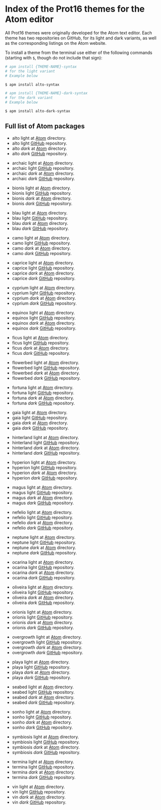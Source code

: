 # Index of the Prot16 themes for the Atom editor

All Prot16 themes were originally developed for the Atom text editor. Each theme has two repositories on GitHub, for its light and dark variants, as well as the corresponding listings on the Atom website.

To install a theme from the terminal use either of the following commands (starting with `$`, though do not include that sign):

```bash
# apm install {THEME-NAME}-syntax
# for the light variant
# Example below

$ apm install alto-syntax

# apm install {THEME-NAME}-dark-syntax
# for the dark variant
# Example below

$ apm install alto-dark-syntax
```

## Full list of Atom packages

<ul>
    <li>alto light at <a href=https://atom.io/themes/alto-syntax>Atom</a> directory.</li>
    <li>alto light <a href=https://github.com/protesilaos/alto-light-syntax>GitHub</a> repository.</li>
    <li>alto <em>dark</em> at <a href=https://atom.io/themes/alto-dark-syntax>Atom</a> directory.</li>
    <li>alto <em>dark</em> <a href=https://github.com/protesilaos/alto-dark-syntax>GitHub</a> repository.</li>
</ul>

<ul>
    <li>archaic light at <a href=https://atom.io/themes/archaic-syntax>Atom</a> directory.</li>
    <li>archaic light <a href=https://github.com/protesilaos/archaic-light-syntax>GitHub</a> repository.</li>
    <li>archaic <em>dark</em> at <a href=https://atom.io/themes/archaic-dark-syntax>Atom</a> directory.</li>
    <li>archaic <em>dark</em> <a href=https://github.com/protesilaos/archaic-dark-syntax>GitHub</a> repository.</li>
</ul>

<ul>
    <li>bionis light at <a href=https://atom.io/themes/bionis-syntax>Atom</a> directory.</li>
    <li>bionis light <a href=https://github.com/protesilaos/bionis-light-syntax>GitHub</a> repository.</li>
    <li>bionis <em>dark</em> at <a href=https://atom.io/themes/bionis-dark-syntax>Atom</a> directory.</li>
    <li>bionis <em>dark</em> <a href=https://github.com/protesilaos/bionis-dark-syntax>GitHub</a> repository.</li>
</ul>

<ul>
    <li>blau light at <a href=https://atom.io/themes/blau-syntax>Atom</a> directory.</li>
    <li>blau light <a href=https://github.com/protesilaos/blau-light-syntax>GitHub</a> repository.</li>
    <li>blau <em>dark</em> at <a href=https://atom.io/themes/blau-dark-syntax>Atom</a> directory.</li>
    <li>blau <em>dark</em> <a href=https://github.com/protesilaos/blau-dark-syntax>GitHub</a> repository.</li>
</ul>

<ul>
    <li>camo light at <a href=https://atom.io/themes/camo-syntax>Atom</a> directory.</li>
    <li>camo light <a href=https://github.com/protesilaos/camo-light-syntax>GitHub</a> repository.</li>
    <li>camo <em>dark</em> at <a href=https://atom.io/themes/camo-dark-syntax>Atom</a> directory.</li>
    <li>camo <em>dark</em> <a href=https://github.com/protesilaos/camo-dark-syntax>GitHub</a> repository.</li>
</ul>

<ul>
    <li>caprice light at <a href=https://atom.io/themes/caprice-syntax>Atom</a> directory.</li>
    <li>caprice light <a href=https://github.com/protesilaos/caprice-light-syntax>GitHub</a> repository.</li>
    <li>caprice <em>dark</em> at <a href=https://atom.io/themes/caprice-dark-syntax>Atom</a> directory.</li>
    <li>caprice <em>dark</em> <a href=https://github.com/protesilaos/caprice-dark-syntax>GitHub</a> repository.</li>
</ul>

<ul>
    <li>cyprium light at <a href=https://atom.io/themes/cyprium-syntax>Atom</a> directory.</li>
    <li>cyprium light <a href=https://github.com/protesilaos/cyprium-light-syntax>GitHub</a> repository.</li>
    <li>cyprium <em>dark</em> at <a href=https://atom.io/themes/cyprium-dark-syntax>Atom</a> directory.</li>
    <li>cyprium <em>dark</em> <a href=https://github.com/protesilaos/cyprium-dark-syntax>GitHub</a> repository.</li>
</ul>

<ul>
    <li>equinox light at <a href=https://atom.io/themes/equinox-syntax>Atom</a> directory.</li>
    <li>equinox light <a href=https://github.com/protesilaos/equinox-light-syntax>GitHub</a> repository.</li>
    <li>equinox <em>dark</em> at <a href=https://atom.io/themes/equinox-dark-syntax>Atom</a> directory.</li>
    <li>equinox <em>dark</em> <a href=https://github.com/protesilaos/equinox-dark-syntax>GitHub</a> repository.</li>
</ul>

<ul>
    <li>ficus light at <a href=https://atom.io/themes/ficus-syntax>Atom</a> directory.</li>
    <li>ficus light <a href=https://github.com/protesilaos/ficus-light-syntax>GitHub</a> repository.</li>
    <li>ficus <em>dark</em> at <a href=https://atom.io/themes/ficus-dark-syntax>Atom</a> directory.</li>
    <li>ficus <em>dark</em> <a href=https://github.com/protesilaos/ficus-dark-syntax>GitHub</a> repository.</li>
</ul>

<ul>
    <li>flowerbed light at <a href=https://atom.io/themes/flowerbed-syntax>Atom</a> directory.</li>
    <li>flowerbed light <a href=https://github.com/protesilaos/flowerbed-light-syntax>GitHub</a> repository.</li>
    <li>flowerbed <em>dark</em> at <a href=https://atom.io/themes/flowerbed-dark-syntax>Atom</a> directory.</li>
    <li>flowerbed <em>dark</em> <a href=https://github.com/protesilaos/flowerbed-dark-syntax>GitHub</a> repository.</li>
</ul>

<ul>
    <li>fortuna light at <a href=https://atom.io/themes/fortuna-syntax>Atom</a> directory.</li>
    <li>fortuna light <a href=https://github.com/protesilaos/fortuna-light-syntax>GitHub</a> repository.</li>
    <li>fortuna <em>dark</em> at <a href=https://atom.io/themes/fortuna-dark-syntax>Atom</a> directory.</li>
    <li>fortuna <em>dark</em> <a href=https://github.com/protesilaos/fortuna-dark-syntax>GitHub</a> repository.</li>
</ul>

<ul>
    <li>gaia light at <a href=https://atom.io/themes/gaia-syntax>Atom</a> directory.</li>
    <li>gaia light <a href=https://github.com/protesilaos/gaia-light-syntax>GitHub</a> repository.</li>
    <li>gaia <em>dark</em> at <a href=https://atom.io/themes/gaia-dark-syntax>Atom</a> directory.</li>
    <li>gaia <em>dark</em> <a href=https://github.com/protesilaos/gaia-dark-syntax>GitHub</a> repository.</li>
</ul>

<ul>
    <li>hinterland light at <a href=https://atom.io/themes/hinterland-syntax>Atom</a> directory.</li>
    <li>hinterland light <a href=https://github.com/protesilaos/hinterland-light-syntax>GitHub</a> repository.</li>
    <li>hinterland <em>dark</em> at <a href=https://atom.io/themes/hinterland-dark-syntax>Atom</a> directory.</li>
    <li>hinterland <em>dark</em> <a href=https://github.com/protesilaos/hinterland-dark-syntax>GitHub</a> repository.</li>
</ul>

<ul>
    <li>hyperion light at <a href=https://atom.io/themes/hyperion-syntax>Atom</a> directory.</li>
    <li>hyperion light <a href=https://github.com/protesilaos/hyperion-light-syntax>GitHub</a> repository.</li>
    <li>hyperion <em>dark</em> at <a href=https://atom.io/themes/hyperion-dark-syntax>Atom</a> directory.</li>
    <li>hyperion <em>dark</em> <a href=https://github.com/protesilaos/hyperion-dark-syntax>GitHub</a> repository.</li>
</ul>

<ul>
    <li>magus light at <a href=https://atom.io/themes/magus-syntax>Atom</a> directory.</li>
    <li>magus light <a href=https://github.com/protesilaos/magus-light-syntax>GitHub</a> repository.</li>
    <li>magus <em>dark</em> at <a href=https://atom.io/themes/magus-dark-syntax>Atom</a> directory.</li>
    <li>magus <em>dark</em> <a href=https://github.com/protesilaos/magus-dark-syntax>GitHub</a> repository.</li>
</ul>

<ul>
    <li>nefelio light at <a href=https://atom.io/themes/nefelio-syntax>Atom</a> directory.</li>
    <li>nefelio light <a href=https://github.com/protesilaos/nefelio-light-syntax>GitHub</a> repository.</li>
    <li>nefelio <em>dark</em> at <a href=https://atom.io/themes/nefelio-dark-syntax>Atom</a> directory.</li>
    <li>nefelio <em>dark</em> <a href=https://github.com/protesilaos/nefelio-dark-syntax>GitHub</a> repository.</li>
</ul>

<ul>
    <li>neptune light at <a href=https://atom.io/themes/neptune-syntax>Atom</a> directory.</li>
    <li>neptune light <a href=https://github.com/protesilaos/neptune-light-syntax>GitHub</a> repository.</li>
    <li>neptune <em>dark</em> at <a href=https://atom.io/themes/neptune-dark-syntax>Atom</a> directory.</li>
    <li>neptune <em>dark</em> <a href=https://github.com/protesilaos/neptune-dark-syntax>GitHub</a> repository.</li>
</ul>

<ul>
    <li>ocarina light at <a href=https://atom.io/themes/ocarina-syntax>Atom</a> directory.</li>
    <li>ocarina light <a href=https://github.com/protesilaos/ocarina-light-syntax>GitHub</a> repository.</li>
    <li>ocarina <em>dark</em> at <a href=https://atom.io/themes/ocarina-dark-syntax>Atom</a> directory.</li>
    <li>ocarina <em>dark</em> <a href=https://github.com/protesilaos/ocarina-dark-syntax>GitHub</a> repository.</li>
</ul>

<ul>
    <li>oliveira light at <a href=https://atom.io/themes/oliveira-syntax>Atom</a> directory.</li>
    <li>oliveira light <a href=https://github.com/protesilaos/oliveira-light-syntax>GitHub</a> repository.</li>
    <li>oliveira <em>dark</em> at <a href=https://atom.io/themes/oliveira-dark-syntax>Atom</a> directory.</li>
    <li>oliveira <em>dark</em> <a href=https://github.com/protesilaos/oliveira-dark-syntax>GitHub</a> repository.</li>
</ul>

<ul>
    <li>orionis light at <a href=https://atom.io/themes/orionis-syntax>Atom</a> directory.</li>
    <li>orionis light <a href=https://github.com/protesilaos/orionis-light-syntax>GitHub</a> repository.</li>
    <li>orionis <em>dark</em> at <a href=https://atom.io/themes/orionis-dark-syntax>Atom</a> directory.</li>
    <li>orionis <em>dark</em> <a href=https://github.com/protesilaos/orionis-dark-syntax>GitHub</a> repository.</li>
</ul>

<ul>
    <li>overgrowth light at <a href=https://atom.io/themes/overgrowth-syntax>Atom</a> directory.</li>
    <li>overgrowth light <a href=https://github.com/protesilaos/overgrowth-light-syntax>GitHub</a> repository.</li>
    <li>overgrowth <em>dark</em> at <a href=https://atom.io/themes/overgrowth-dark-syntax>Atom</a> directory.</li>
    <li>overgrowth <em>dark</em> <a href=https://github.com/protesilaos/overgrowth-dark-syntax>GitHub</a> repository.</li>
</ul>

<ul>
    <li>playa light at <a href=https://atom.io/themes/playa-syntax>Atom</a> directory.</li>
    <li>playa light <a href=https://github.com/protesilaos/playa-light-syntax>GitHub</a> repository.</li>
    <li>playa <em>dark</em> at <a href=https://atom.io/themes/playa-dark-syntax>Atom</a> directory.</li>
    <li>playa <em>dark</em> <a href=https://github.com/protesilaos/playa-dark-syntax>GitHub</a> repository.</li>
</ul>

<ul>
    <li>seabed light at <a href=https://atom.io/themes/seabed-syntax>Atom</a> directory.</li>
    <li>seabed light <a href=https://github.com/protesilaos/seabed-light-syntax>GitHub</a> repository.</li>
    <li>seabed <em>dark</em> at <a href=https://atom.io/themes/seabed-dark-syntax>Atom</a> directory.</li>
    <li>seabed <em>dark</em> <a href=https://github.com/protesilaos/seabed-dark-syntax>GitHub</a> repository.</li>
</ul>

<ul>
    <li>sonho light at <a href=https://atom.io/themes/sonho-syntax>Atom</a> directory.</li>
    <li>sonho light <a href=https://github.com/protesilaos/sonho-light-syntax>GitHub</a> repository.</li>
    <li>sonho <em>dark</em> at <a href=https://atom.io/themes/sonho-dark-syntax>Atom</a> directory.</li>
    <li>sonho <em>dark</em> <a href=https://github.com/protesilaos/sonho-dark-syntax>GitHub</a> repository.</li>
</ul>

<ul>
    <li>symbiosis light at <a href=https://atom.io/themes/symbiosis-syntax>Atom</a> directory.</li>
    <li>symbiosis light <a href=https://github.com/protesilaos/symbiosis-light-syntax>GitHub</a> repository.</li>
    <li>symbiosis <em>dark</em> at <a href=https://atom.io/themes/symbiosis-dark-syntax>Atom</a> directory.</li>
    <li>symbiosis <em>dark</em> <a href=https://github.com/protesilaos/symbiosis-dark-syntax>GitHub</a> repository.</li>
</ul>

<ul>
    <li>termina light at <a href=https://atom.io/themes/termina-syntax>Atom</a> directory.</li>
    <li>termina light <a href=https://github.com/protesilaos/termina-light-syntax>GitHub</a> repository.</li>
    <li>termina <em>dark</em> at <a href=https://atom.io/themes/termina-dark-syntax>Atom</a> directory.</li>
    <li>termina <em>dark</em> <a href=https://github.com/protesilaos/termina-dark-syntax>GitHub</a> repository.</li>
</ul>

<ul>
    <li>vin light at <a href=https://atom.io/themes/vin-syntax>Atom</a> directory.</li>
    <li>vin light <a href=https://github.com/protesilaos/vin-light-syntax>GitHub</a> repository.</li>
    <li>vin <em>dark</em> at <a href=https://atom.io/themes/vin-dark-syntax>Atom</a> directory.</li>
    <li>vin <em>dark</em> <a href=https://github.com/protesilaos/vin-dark-syntax>GitHub</a> repository.</li>
</ul>
